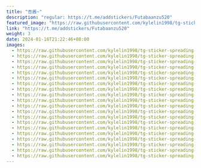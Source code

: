 ```yaml
---
title: "杏酱~"
description: "regular: https://t.me/addstickers/Futabaanzu520"
featured_image: "https://raw.githubusercontent.com/kylelin1998/tg-sticker-spreading-worldwide-images/main/img/82fc3038-64d9-46a0-a849-78ec80e6f115.jpg"
link: "https://t.me/addstickers/Futabaanzu520"
weight: 3
date: 2024-01-16T21:22:46+08:00
images:
  - https://raw.githubusercontent.com/kylelin1998/tg-sticker-spreading-worldwide-images/main/img/82fc3038-64d9-46a0-a849-78ec80e6f115.jpg
  - https://raw.githubusercontent.com/kylelin1998/tg-sticker-spreading-worldwide-images/main/img/e1eb14a5-a2fd-48b9-9f96-fd42a840bccc.jpg
  - https://raw.githubusercontent.com/kylelin1998/tg-sticker-spreading-worldwide-images/main/img/dee4273d-f7b6-496c-a1c1-002c72fbf883.jpg
  - https://raw.githubusercontent.com/kylelin1998/tg-sticker-spreading-worldwide-images/main/img/c2fa73e7-b434-4e08-bc28-68c67732b071.jpg
  - https://raw.githubusercontent.com/kylelin1998/tg-sticker-spreading-worldwide-images/main/img/c7c759ce-54cb-4e07-addc-ec47633926c8.jpg
  - https://raw.githubusercontent.com/kylelin1998/tg-sticker-spreading-worldwide-images/main/img/d2f238c5-1487-47ac-96ce-1f6c3c8869bd.jpg
  - https://raw.githubusercontent.com/kylelin1998/tg-sticker-spreading-worldwide-images/main/img/00623671-ce03-48e7-ae4b-112b8a8b1788.jpg
  - https://raw.githubusercontent.com/kylelin1998/tg-sticker-spreading-worldwide-images/main/img/03b16d91-b61a-49f7-8018-a88db4ae0182.jpg
  - https://raw.githubusercontent.com/kylelin1998/tg-sticker-spreading-worldwide-images/main/img/4463c5a4-e5ad-4de2-a0f9-468695251b10.jpg
  - https://raw.githubusercontent.com/kylelin1998/tg-sticker-spreading-worldwide-images/main/img/831d14f0-fade-4ce0-8cde-5b2cb536b595.jpg
  - https://raw.githubusercontent.com/kylelin1998/tg-sticker-spreading-worldwide-images/main/img/a36061e3-f815-4b24-9355-ed6517d8eb2e.jpg
  - https://raw.githubusercontent.com/kylelin1998/tg-sticker-spreading-worldwide-images/main/img/9ed154d1-c3c9-48e6-a565-cb2be4e5fd48.jpg
  - https://raw.githubusercontent.com/kylelin1998/tg-sticker-spreading-worldwide-images/main/img/61814d58-5727-433d-8ac2-5a99ca76db0e.jpg
  - https://raw.githubusercontent.com/kylelin1998/tg-sticker-spreading-worldwide-images/main/img/3dfe0a35-8da6-4532-ad01-94c322c250f5.jpg
  - https://raw.githubusercontent.com/kylelin1998/tg-sticker-spreading-worldwide-images/main/img/047cf02e-980a-4335-b216-60ac1405ea78.jpg
  - https://raw.githubusercontent.com/kylelin1998/tg-sticker-spreading-worldwide-images/main/img/cd2d14db-6832-4b95-9f9c-eb13b391d870.jpg
  - https://raw.githubusercontent.com/kylelin1998/tg-sticker-spreading-worldwide-images/main/img/63391332-9c6b-463b-b9e7-aa271b5ad899.jpg
  - https://raw.githubusercontent.com/kylelin1998/tg-sticker-spreading-worldwide-images/main/img/0062af37-c6e7-41b1-a270-588d6f8ee758.jpg
  - https://raw.githubusercontent.com/kylelin1998/tg-sticker-spreading-worldwide-images/main/img/6be3c1cb-43a5-43ca-8da1-64bc26b9c7d8.jpg
  - https://raw.githubusercontent.com/kylelin1998/tg-sticker-spreading-worldwide-images/main/img/219312c6-8456-4db2-bcff-b0b2cd99a55f.jpg
---
```

